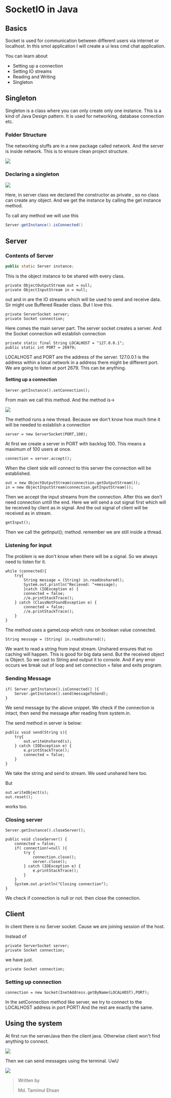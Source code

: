 # SocketIO in Java

## Basics

Socket is used for communication between different users via internet or localhost. In this smol application I will create a ui less cmd chat application. 

You can learn about 

- Setting up a connection
- Setting IO streams
- Reading and Writing
- Singleton

## Singleton

Singleton is a class where you can only create only one instance. This is a kind of Java Design pattern. It is used for networking, database connection etc.

### Folder Structure

The networking stuffs are in a new package called network. And the server is inside network. This is to ensure clean project structure.

![](https://raw.githubusercontent.com/TamimEhsan/JavaFX-Basics/master/P2P/Assets/folder.PNG)



### Declaring a singleton

![](https://raw.githubusercontent.com/TamimEhsan/JavaFX-Basics/master/P2P/Assets/singletonDeclaration.PNG)

Here, in server class we declared the constructor as private , so no class can create any object. And we get the instance by calling the get instance method.

To call any method we will use this

```java
Server.getInstance().isConnected()
```

## Server

### Contents of Server

```java
public static Server instance;
```

This is the object instance to be shared with every class.

```
private ObjectOutputStream out = null;
private ObjectInputStream in = null;
```

out and in are the IO streams which will be used to send and receive data. Sir might use Buffered Reader class. But I love this.

```
private ServerSocket server;
private Socket connection;
```

Here comes the main server part. The server socket creates a server. And the Socket connection will establish connection

```
private static final String LOCALHOST = "127.0.0.1";
public static int PORT = 26979;
```

LOCALHOST and PORT are the address of the server. 127.0.0.1 is the address within a local network in a address there might be different port. We are going to listen at port 2679. This can be anything.



#### Setting up a connection

```
Server.getInstance().setConnection();
```

From main we call this method. And the method is->

![](https://raw.githubusercontent.com/TamimEhsan/JavaFX-Basics/master/P2P/Assets/serverSet.PNG)

The method runs a new thread. Because we don't know how much time it will be needed to establish a connection

```
server = new ServerSocket(PORT,100);
```

At first we create a server in PORT with backlog 100. This means a maximum of 100 users at once.

```
connection = server.accept();
```

When the client side will connect to this server the connection will be established.

```
out = new ObjectOutputStream(connection.getOutputStream());
in = new ObjectInputStream(connection.getInputStream());     
```

Then we accept the input streams from the connection. After this we don't need connection untill the end. Here we will send a out signal first which will be received by client as in signal. And the out signal of client will be received as in stream.

```
getInput();
```

Then we call the getInput(); method. remember we are still inside a thread.



### Listening for input

The problem is we don't know when there will be a signal. So we always need to listen for it.

```
while (connected){
    try{
        String message = (String) in.readUnshared();
        System.out.println("Recieved: "+message);
        }catch (IOException e) {
        connected = false;
        //e.printStackTrace();
    } catch (ClassNotFoundException e) {
    	connected = false;
    	//e.printStackTrace();
    }
}
```

The method uses a gameLoop which runs on boolean value connected.  

```
String message = (String) in.readUnshared();
```

We want to read a string from input stream. Unshared ensures that no caching will happen. This is good for big data send. But the received object is Object. So we cast to String and output it to console. And if any error occurs we break out of loop and set connection = false and exits program.

### Sending Message

```
if( Server.getInstance().isConnected() ){
	Server.getInstance().send(messageToSend);
}
```

We send message by the above snippet. We check if the connection is intact, then send the message after reading from system.in.

The send method in server is below:

```
public void send(String s){
    try{
    	out.writeUnshared(s);
    } catch (IOException e) {
    	e.printStackTrace();
    	connected = false;
    }
}
```

We take the string and send to stream. We used unshared here too. 

But

```
out.writeObject(s);
out.reset();
```

works too.

### Closing server

```
Server.getInstance().closeServer();
```

```
public void closeServer() {
	connected = false;
	if( connection!=null ){
		try {
			connection.close();
			server.close();
		} catch (IOException e) {
			e.printStackTrace();
		}
	}
	System.out.println("Closing connection");
}
```

We check if connection is null or not. then close the connection.

## Client

In client there is no Server socket. Cause we are joining session of the host. 

Instead of 

```
private ServerSocket server;
private Socket connection;
```

we have just.

```
private Socket connection;
```

### Setting up connection

```
connection = new Socket(InetAddress.getByName(LOCALHOST),PORT);
```

In the setConnection method like server, we try to connect to the LOCALHOST address in port PORT! And the rest are exactly the same.



## Using the system

At first run the serverJava then the client java. Otherwise client won't find anything to connect.

![](https://raw.githubusercontent.com/TamimEhsan/JavaFX-Basics/master/P2P/Assets/Connection.gif)

Then we can send messages using the terminal. UwU

![](https://raw.githubusercontent.com/TamimEhsan/JavaFX-Basics/master/P2P/Assets/Working.gif)





> Written by
>
> Md. Tamimul Ehsan
